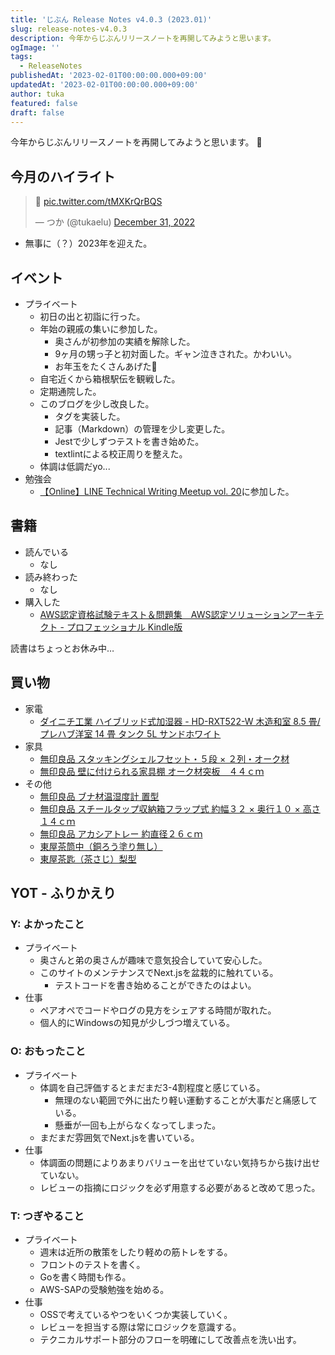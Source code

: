 ```yaml
---
title: 'じぶん Release Notes v4.0.3 (2023.01)'
slug: release-notes-v4.0.3
description: 今年からじぶんリリースノートを再開してみようと思います。
ogImage: ''
tags:
  - ReleaseNotes
publishedAt: '2023-02-01T00:00:00.000+09:00'
updatedAt: '2023-02-01T00:00:00.000+09:00'
author: tuka
featured: false
draft: false
---
```

<script async src="https://platform.twitter.com/widgets.js" charset="utf-8"></script>

今年からじぶんリリースノートを再開してみようと思います。 :muscle:

## 今月のハイライト

<blockquote class="twitter-tweet" data-dnt="true"><p lang="und" dir="ltr">🌅 <a href="https://t.co/tMXKrQrBQS">pic.twitter.com/tMXKrQrBQS</a></p>&mdash; つか (@tukaelu) <a href="https://twitter.com/tukaelu/status/1609309091821940736?ref_src=twsrc%5Etfw">December 31, 2022</a></blockquote>

- 無事に（？）2023年を迎えた。

## イベント

- プライベート
  - 初日の出と初詣に行った。
  - 年始の親戚の集いに参加した。
    - 奥さんが初参加の実績を解除した。
    - 9ヶ月の甥っ子と初対面した。ギャン泣きされた。かわいい。
    - お年玉をたくさんあげた:money_with_wings:
  - 自宅近くから箱根駅伝を観戦した。
  - 定期通院した。
  - このブログを少し改良した。
    - タグを実装した。
    - 記事（Markdown）の管理を少し変更した。
    - Jestで少しずつテストを書き始めた。
    - textlintによる校正周りを整えた。
  - 体調は低調だyo...
- 勉強会
  - [【Online】LINE Technical Writing Meetup vol. 20](https://line.connpass.com/event/271368/)に参加した。

## 書籍

- 読んでいる
  - なし
- 読み終わった
  - なし
- 購入した
  - [AWS認定資格試験テキスト＆問題集　AWS認定ソリューションアーキテクト - プロフェッショナル Kindle版](https://amzn.to/3Hch8Nt)

読書はちょっとお休み中…

## 買い物

- 家電
  - [ダイニチ工業 ハイブリッド式加湿器 - HD-RXT522-W 木造和室 8.5 畳/プレハブ洋室 14 畳 タンク 5L サンドホワイト](https://www.dainichi-net.co.jp/products/humidifier/lineup/rxt2022/)
- 家具
  - [無印良品 スタッキングシェルフセット・５段 × ２列・オーク材](https://www.muji.com/jp/ja/store/cmdty/detail/4549337263628)
  - [無印良品 壁に付けられる家具棚 オーク材突板　４４ｃｍ](https://www.muji.com/jp/ja/store/cmdty/detail/4550344504994)
- その他
  - [無印良品 ブナ材温湿度計 置型](https://www.muji.com/jp/ja/store/cmdty/detail/4547315832699)
  - [無印良品 スチールタップ収納箱フラップ式 約幅３２ × 奥行１０ × 高さ１４ｃｍ](https://www.muji.com/jp/ja/store/cmdty/detail/4550344596654)
  - [無印良品 アカシアトレー 約直径２６ｃｍ](https://www.muji.com/jp/ja/store/cmdty/detail/4550002882914)
  - [東屋茶筒中（銅ろう塗り無し）](https://amzn.to/3DgA6S0)
  - [東屋茶匙（茶さじ）梨型](https://amzn.to/3DiFofT)

## YOT - ふりかえり

### Y: よかったこと

- プライベート
  - 奥さんと弟の奥さんが趣味で意気投合していて安心した。
  - このサイトのメンテナンスでNext.jsを盆栽的に触れている。
    - テストコードを書き始めることができたのはよい。
- 仕事
  - ペアオペでコードやログの見方をシェアする時間が取れた。
  - 個人的にWindowsの知見が少しづつ増えている。

### O: おもったこと

- プライベート
  - 体調を自己評価するとまだまだ3-4割程度と感じている。
    - 無理のない範囲で外に出たり軽い運動することが大事だと痛感している。
    - 懸垂が一回も上がらなくなってしまった。
  - まだまだ雰囲気でNext.jsを書いている。
- 仕事
  - 体調面の問題によりあまりバリューを出せていない気持ちから抜け出せていない。
  - レビューの指摘にロジックを必ず用意する必要があると改めて思った。

### T: つぎやること

- プライベート
  - 週末は近所の散策をしたり軽めの筋トレをする。
  - フロントのテストを書く。
  - Goを書く時間も作る。
  - AWS-SAPの受験勉強を始める。
- 仕事
  - OSSで考えているやつをいくつか実装していく。
  - レビューを担当する際は常にロジックを意識する。
  - テクニカルサポート部分のフローを明確にして改善点を洗い出す。

